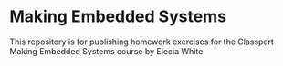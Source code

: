 # Making Embedded Systems
This repository is for publishing homework exercises for the Classpert Making
Embedded Systems course by Elecia White.
